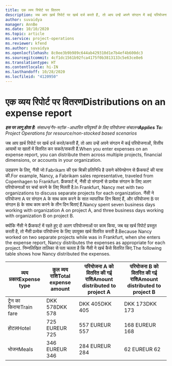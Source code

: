 ```yaml
---
title: एक व्यय रिपोर्ट पर वितरण
description: जब आप ख़र्च रिपोर्ट पर खर्च दर्ज करते हैं, तो आप उन्हें अपने संगठन में कई परियोजनाओं, वित्तीय आयामों या खातों में वितरित कर सकते हैं.
author: suvaidya
manager: AnnBe
ms.date: 10/10/2020
ms.topic: article
ms.service: project-operations
ms.reviewer: kfend
ms.author: suvaidya
ms.openlocfilehash: 8c0ee3b9b989c644ab429310d1e7b4ef4b600dc3
ms.sourcegitcommit: 4cf1dc1561b92fca4175f0b3813133c5e63ce8e6
ms.translationtype: HT
ms.contentlocale: hi-IN
ms.lasthandoff: 10/28/2020
ms.locfileid: "4120950"
---
```

# <a name="distributions-on-an-expense-report"></a><span data-ttu-id="b8d30-103">एक व्यय रिपोर्ट पर वितरण</span><span class="sxs-lookup"><span data-stu-id="b8d30-103">Distributions on an expense report</span></span>

<span data-ttu-id="b8d30-104">_**इस पर लागू होता है:** संसाधन/गैर-स्टॉक -आधारित परिदृश्यों के लिए परियोजना संचालन_</span><span class="sxs-lookup"><span data-stu-id="b8d30-104">_**Applies To:** Project Operations for resource/non-stocked based scenarios_</span></span>

<span data-ttu-id="b8d30-105">जब आप ख़र्च रिपोर्ट पर खर्च दर्ज करते/करती हैं, तो आप उन्हें अपने संगठन में कई परियोजनाओं, वित्तीय आयामों या खातों में वितरित कर सकते/सकती हैं.</span><span class="sxs-lookup"><span data-stu-id="b8d30-105">When you enter expenses on an expense report, you can distribute them across multiple projects, financial dimensions, or accounts in your organization.</span></span>

<span data-ttu-id="b8d30-106">उदाहरण के लिए, नैंसी जो Fabrikam की एक बिक्री प्रतिनिधि है उसने कोपेनहेगन से फ्रैंकफर्ट की यात्रा की.</span><span class="sxs-lookup"><span data-stu-id="b8d30-106">For example, Nancy, a Fabrikam sales representative, traveled from Copenhagen to Frankfurt.</span></span> <span data-ttu-id="b8d30-107">फ्रैंकफर्ट में, नैंसी दो संगठनों से प्रत्येक संगठन के लिए अलग परियोजनाओं पर चर्चा करने के लिए मिलती है.</span><span class="sxs-lookup"><span data-stu-id="b8d30-107">In Frankfurt, Nancy met with two organizations to discuss separate projects for each organization.</span></span> <span data-ttu-id="b8d30-108">नैंसी ने परियोजना A पर संगठन A के साथ काम करने के सात व्यापारिक दिन बिताएं हैं, और परियोजना B पर संगठन B के साथ काम करने के तीन दिन बिताएं हैं.</span><span class="sxs-lookup"><span data-stu-id="b8d30-108">Nancy spent seven business days working with organization A on project A, and three business days working with organization B on project B.</span></span>

<span data-ttu-id="b8d30-109">क्योंकि नैंसी ने फ्रैंकफर्ट में रहते हुए दो अलग परियोजनाओं पर काम किया, जब वह खर्च रिपोर्ट प्रस्तुत करती है, तो नैंसी प्रत्येक परियोजना के लिए उपयुक्त खर्च वितरित करती है.</span><span class="sxs-lookup"><span data-stu-id="b8d30-109">Because Nancy worked on two separate projects while was in Frankfurt, when she enters the expense report, Nancy distributes the expenses as appropriate for each project.</span></span> <span data-ttu-id="b8d30-110">निम्नलिखित तालिका से पता चलता है कि नैंसी ने खर्च कैसे वितरित किए.</span><span class="sxs-lookup"><span data-stu-id="b8d30-110">The following table shows how Nancy distributed the expenses.</span></span>

| <span data-ttu-id="b8d30-111">व्यय प्रकार</span><span class="sxs-lookup"><span data-stu-id="b8d30-111">Expense type</span></span> | <span data-ttu-id="b8d30-112">कुल व्यय राशि</span><span class="sxs-lookup"><span data-stu-id="b8d30-112">Total expense amount</span></span> | <span data-ttu-id="b8d30-113">परियोजना A को वितरित की गई राशि</span><span class="sxs-lookup"><span data-stu-id="b8d30-113">Amount distributed to project A</span></span> | <span data-ttu-id="b8d30-114">परियोजना B को वितरित की गई राशि</span><span class="sxs-lookup"><span data-stu-id="b8d30-114">Amount distributed to project B</span></span> |
|--------------|----------------------|---------------------------------|---------------------------------|
| <span data-ttu-id="b8d30-115">ट्रेन का किराया</span><span class="sxs-lookup"><span data-stu-id="b8d30-115">Train fare</span></span>   | <span data-ttu-id="b8d30-116">DKK 578</span><span class="sxs-lookup"><span data-stu-id="b8d30-116">DKK 578</span></span>              | <span data-ttu-id="b8d30-117">DKK 405</span><span class="sxs-lookup"><span data-stu-id="b8d30-117">DKK 405</span></span>                         | <span data-ttu-id="b8d30-118">DKK 173</span><span class="sxs-lookup"><span data-stu-id="b8d30-118">DKK 173</span></span>                         |
| <span data-ttu-id="b8d30-119">होटल</span><span class="sxs-lookup"><span data-stu-id="b8d30-119">Hotel</span></span>        | <span data-ttu-id="b8d30-120">725 EUR</span><span class="sxs-lookup"><span data-stu-id="b8d30-120">EUR 725</span></span>              | <span data-ttu-id="b8d30-121">557 EUR</span><span class="sxs-lookup"><span data-stu-id="b8d30-121">EUR 557</span></span>                         | <span data-ttu-id="b8d30-122">168 EUR</span><span class="sxs-lookup"><span data-stu-id="b8d30-122">EUR 168</span></span>                         |
| <span data-ttu-id="b8d30-123">भोजन</span><span class="sxs-lookup"><span data-stu-id="b8d30-123">Meals</span></span>        | <span data-ttu-id="b8d30-124">346 EUR</span><span class="sxs-lookup"><span data-stu-id="b8d30-124">EUR 346</span></span>              | <span data-ttu-id="b8d30-125">284 EUR</span><span class="sxs-lookup"><span data-stu-id="b8d30-125">EUR 284</span></span>                         | <span data-ttu-id="b8d30-126">62 EUR</span><span class="sxs-lookup"><span data-stu-id="b8d30-126">EUR 62</span></span>                          |

